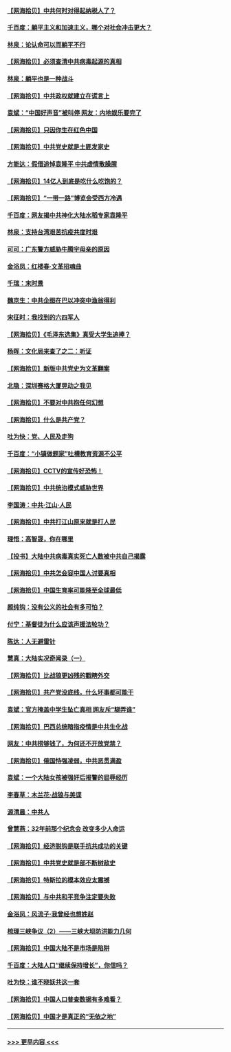 #### [【网海拾贝】中共何时对得起纳税人了？](../pages/nsc993/n12985578.md?t=05310152) 
#### [千百度：躺平主义和加速主义，哪个对社会冲击更大？](../pages/nsc993/n12985512.md?t=05310152) 
#### [林泉：论认命可以而躺平不行](../pages/nsc993/n12985505.md?t=05310152) 
#### [【网海拾贝】必须查清中共病毒起源的真相](../pages/nsc993/n12984276.md?t=05310152) 
#### [林泉：躺平也是一种战斗](../pages/nsc993/n12984194.md?t=05310152) 
#### [【网海拾贝】中共政权就建立在谎言上](../pages/nsc993/n12981880.md?t=05310152) 
#### [袁斌：“中国好声音”被叫停 网友：内地娱乐要完了](../pages/nsc993/n12981826.md?t=05310152) 
#### [【网海拾贝】只因你生在红色中国](../pages/nsc993/n12979096.md?t=05310152) 
#### [【网海拾贝】中共党史就是土匪发家史](../pages/nsc993/n12976478.md?t=05310152) 
#### [方能达：假借追悼袁隆平 中共虚情散臊腥](../pages/nsc993/n12976396.md?t=05310152) 
#### [【网海拾贝】14亿人到底是吃什么吃饱的？](../pages/nsc993/n12974125.md?t=05310152) 
#### [【网海拾贝】“一带一路”博览会受西方冷遇](../pages/nsc993/n12971787.md?t=05310152) 
#### [千百度：网友揭中共神化大陆水稻专家袁隆平](../pages/nsc993/n12971733.md?t=05310152) 
#### [林泉：支持台湾艰苦抗疫共度时艰](../pages/nsc993/n12971350.md?t=05310152) 
#### [可可：广东警方威胁牛腾宇母亲的原因](../pages/nsc993/n12971100.md?t=05310152) 
#### [金浴凤：红楼春·文革招魂曲](../pages/nsc993/n12970354.md?t=05310152) 
#### [千瑞：末时景](../pages/nsc993/n12970337.md?t=05310152) 
#### [魏京生：中共企图在巴以冲突中渔翁得利](../pages/nsc993/n12970286.md?t=05310152) 
#### [宋征时：我找到的六四军人](../pages/nsc993/n12970213.md?t=05310152) 
#### [【网海拾贝】《毛泽东选集》真受大学生追捧？](../pages/nsc993/n12968779.md?t=05310152) 
#### [杨晖：文化局来查了之二：听证](../pages/nsc993/n12966528.md?t=05310152) 
#### [【网海拾贝】新版中共党史为文革翻案](../pages/nsc993/n12967526.md?t=05310152) 
#### [北隐：深圳赛格大厦晃动之我见](../pages/nsc993/n12967393.md?t=05310152) 
#### [【网海拾贝】不要对中共抱任何幻想](../pages/nsc993/n12965222.md?t=05310152) 
#### [【网海拾贝】什么是共产党？](../pages/nsc993/n12962781.md?t=05310152) 
#### [吐为快：党、人民及走狗](../pages/nsc993/n12962747.md?t=05310152) 
#### [千百度：“小镇做题家”吐槽教育资源不公平](../pages/nsc993/n12962705.md?t=05310152) 
#### [【网海拾贝】CCTV的宣传好恐怖！](../pages/nsc993/n12959984.md?t=05310152) 
#### [【网海拾贝】中共统治模式威胁世界](../pages/nsc993/n12957622.md?t=05310152) 
#### [李国涛：中共‧江山‧人民](../pages/nsc993/n12957502.md?t=05310152) 
#### [【网海拾贝】中共打江山原来就是打人民](../pages/nsc993/n12954345.md?t=05310152) 
#### [理悟：高智晟，你在哪里](../pages/nsc993/n12953115.md?t=05310152) 
#### [【投书】大陆中共病毒真实死亡人数被中共自己揭露](../pages/nsc993/n12953050.md?t=05310152) 
#### [【网海拾贝】中共怎会容中国人讨要真相](../pages/nsc993/n12952161.md?t=05310152) 
#### [【网海拾贝】中国生育率可能降至全球最低](../pages/nsc993/n12948793.md?t=05310152) 
#### [颜纯钩：没有公义的社会有多可怕？](../pages/nsc993/n12947626.md?t=05310152) 
#### [付宁：基督徒为什么应该声援法轮功？](../pages/nsc993/n12947233.md?t=05310152) 
#### [陈达：人无避雷针](../pages/nsc993/n12947098.md?t=05310152) 
#### [慧真：大陆实况奇闻录（一）](../pages/nsc993/n12945811.md?t=05310152) 
#### [【网海拾贝】比战狼更凶残的戳瞎外交](../pages/nsc993/n12945717.md?t=05310152) 
#### [【网海拾贝】共产党没底线，什么坏事都可能干](../pages/nsc993/n12942090.md?t=05310152) 
#### [袁斌：官方掩盖中学生坠亡真相 网友斥“糊弄谁”](../pages/nsc993/n12942029.md?t=05310152) 
#### [【网海拾贝】巴西总统暗指疫情是中共生化战](../pages/nsc993/n12938999.md?t=05310152) 
#### [网友：中共捞够钱了，为何还不开放党禁？](../pages/nsc993/n12938952.md?t=05310152) 
#### [【网海拾贝】俄国恃强凌弱，中共恶贯满盈](../pages/nsc993/n12936626.md?t=05310152) 
#### [袁斌：一个大陆女孩被强奸后报警的屈辱经历](../pages/nsc993/n12936547.md?t=05310152) 
#### [李春草：木兰花·战狼与美谍](../pages/nsc993/n12935995.md?t=05310152) 
#### [源清晨：中共人](../pages/nsc993/n12935589.md?t=05310152) 
#### [曾慧燕：32年前那个纪念会 改变多少人命运](../pages/nsc993/n12934233.md?t=05310152) 
#### [【网海拾贝】经济脱钩是联手抗共成功的关键](../pages/nsc993/n12934176.md?t=05310152) 
#### [【网海拾贝】中共党史就是部不断树敌史](../pages/nsc993/n12932844.md?t=05310152) 
#### [【网海拾贝】特斯拉的模本效应太震撼](../pages/nsc993/n12925626.md?t=05310152) 
#### [【网海拾贝】与中共和平竞争注定要失败](../pages/nsc993/n12923326.md?t=05310152) 
#### [金浴凤：风流子‧我曾经也想姓赵](../pages/nsc993/n12920911.md?t=05310152) 
#### [梳理三峡争议（2）——三峡大坝防洪能力几何](../pages/nsc993/n12920173.md?t=05310152) 
#### [【网海拾贝】中国大陆不是市场是陷阱](../pages/nsc993/n12920143.md?t=05310152) 
#### [千百度：大陆人口“继续保持增长”，你信吗？](../pages/nsc993/n12918946.md?t=05310152) 
#### [吐为快：谁不晓妖共这一套](../pages/nsc993/n12918941.md?t=05310152) 
#### [【网海拾贝】中国人口普查数据有多难看？](../pages/nsc993/n12917822.md?t=05310152) 
#### [【网海拾贝】中国才是真正的“无依之地”](../pages/nsc993/n12915845.md?t=05310152) 

----
#### [ >>> 更早内容 <<< ](../indexes/nsc993-earlier.md)
